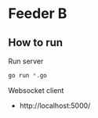 # Feeder B

## How to run

Run server

```python
go run *.go
```

Websocket client
- http://localhost:5000/
